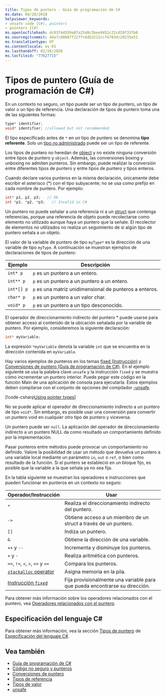 ```yaml
---
title: Tipos de puntero - Guía de programación de C#
ms.date: 04/20/2018
helpviewer_keywords:
- unsafe code [C#], pointers
- pointers [C#]
ms.openlocfilehash: dc03744559a87a2548c5bee9452c22cd20f337b8
ms.sourcegitcommit: 44a7cd8687f227fc6db3211ccf4783dc20235e51
ms.translationtype: HT
ms.contentlocale: es-ES
ms.lasthandoff: 02/26/2020
ms.locfileid: "77627715"
---
```

# <a name="pointer-types-c-programming-guide"></a>Tipos de puntero (Guía de programación de C#)

En un contexto no seguro, un tipo puede ser un tipo de puntero, un tipo de valor o un tipo de referencia. Una declaración de tipos de puntero toma una de las siguientes formas:

``` csharp
type* identifier;
void* identifier; //allowed but not recommended
```

El tipo especificado antes de `*` en un tipo de puntero se denomina **tipo referente**. Solo un [tipo no administrado](../../language-reference/builtin-types/unmanaged-types.md) puede ser un tipo de referente.

Los tipos de puntero no heredan de [object](../../language-reference/builtin-types/reference-types.md) y no existe ninguna conversión entre tipos de puntero y `object`. Además, las conversiones boxing y unboxing no admiten punteros. Sin embargo, puede realizar la conversión entre diferentes tipos de puntero y entre tipos de puntero y tipos enteros.

Cuando declare varios punteros en la misma declaración, únicamente debe escribir el asterisco (*) con el tipo subyacente; no se usa como prefijo en cada nombre de puntero. Por ejemplo:

```csharp
int* p1, p2, p3;   // Ok
int *p1, *p2, *p3;   // Invalid in C#
```

Un puntero no puede señalar a una referencia ni a un [struct](../../language-reference/builtin-types/struct.md) que contenga referencias, porque una referencia de objeto puede recolectarse como elemento no utilizado aunque haya un puntero que la señale. El recolector de elementos no utilizados no realiza un seguimiento de si algún tipo de puntero señala a un objeto.

El valor de la variable de puntero de tipo `myType*` es la dirección de una variable de tipo `myType`. A continuación se muestran ejemplos de declaraciones de tipos de puntero:

|Ejemplo|Descripción|
|-------------|-----------------|
|`int* p`|`p` es un puntero a un entero.|
|`int** p`|`p` es un puntero a un puntero a un entero.|
|`int*[] p`|`p` es una matriz unidimensional de punteros a enteros.|
|`char* p`|`p` es un puntero a un valor char.|
|`void* p`|`p` es un puntero a un tipo desconocido.|

El operador de direccionamiento indirecto del puntero * puede usarse para obtener acceso al contenido de la ubicación señalada por la variable de puntero. Por ejemplo, consideremos la siguiente declaración:

```csharp
int* myVariable;
```

La expresión `*myVariable` denota la variable `int` que se encuentra en la dirección contenida en `myVariable`.

Hay varios ejemplos de punteros en los temas [fixed (Instrucción)](../../language-reference/keywords/fixed-statement.md) y [Conversiones de puntero (Guía de programación de C#)](./pointer-conversions.md). En el ejemplo siguiente se usa la palabra clave `unsafe` y la instrucción `fixed` y se muestra cómo incrementar un puntero interior.  Puede pegar este código en la función Main de una aplicación de consola para ejecutarla. Estos ejemplos deben compilarse con el conjunto de opciones del compilador [-unsafe](../../language-reference/compiler-options/unsafe-compiler-option.md).

[!code-csharp[Using pointer types](../../../../samples/snippets/csharp/keywords/FixedKeywordExamples.cs#5)]

No se puede aplicar el operador de direccionamiento indirecto a un puntero de tipo `void*`. Sin embargo, es posible usar una conversión para convertir un puntero void en cualquier otro tipo de puntero y viceversa.

Un puntero puede ser `null`. La aplicación del operador de direccionamiento indirecto a un puntero NULL da como resultado un comportamiento definido por la implementación.

Pasar punteros entre métodos puede provocar un comportamiento no definido. Valore la posibilidad de usar un método que devuelva un puntero a una variable local mediante un parámetro `in`, `out` o `ref`, o bien como resultado de la función. Si el puntero se estableció en un bloque fijo, es posible que la variable a la que señala ya no sea fija.

En la tabla siguiente se muestran los operadores e instrucciones que pueden funcionar en punteros en un contexto no seguro:

|Operador/Instrucción|Usar|
|-------------------------|---------|
|`*`|Realiza el direccionamiento indirecto del puntero.|
|`->`|Obtiene acceso a un miembro de un struct a través de un puntero.|
|`[]`|Indiza un puntero.|
|`&`|Obtiene la dirección de una variable.|
|`++` y `--`|Incrementa y disminuye los punteros.|
|`+` y `-`|Realiza aritmética con punteros.|
|`==`, `!=`, `<`, `>`, `<=` y `>=`|Compara los punteros.|
|[`stackalloc` operator](../../language-reference/operators/stackalloc.md)|Asigna memoria en la pila.|
|[Instrucción `fixed`](../../language-reference/keywords/fixed-statement.md)|Fija provisionalmente una variable para que pueda encontrarse su dirección.|

Para obtener más información sobre los operadores relacionados con el puntero, vea [Operadores relacionados con el puntero](../../language-reference/operators/pointer-related-operators.md).

## <a name="c-language-specification"></a>Especificación del lenguaje C#

Para obtener más información, vea la sección [Tipos de puntero](~/_csharplang/spec/unsafe-code.md#pointer-types) de [Especificación del lenguaje C#](~/_csharplang/spec/introduction.md).

## <a name="see-also"></a>Vea también

- [Guía de programación de C#](../index.md)
- [Código no seguro y punteros](index.md)
- [Conversiones de puntero](pointer-conversions.md)
- [Tipos de referencia](../../language-reference/keywords/reference-types.md)
- [Tipos de valor](../../language-reference/builtin-types/value-types.md)
- [unsafe](../../language-reference/keywords/unsafe.md)
